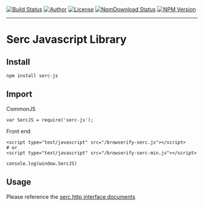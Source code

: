 [![Build Status](https://travis-ci.org/AschPlatform/serc-js.png?branch=master)](https://travis-ci.org/AschPlatform/serc-js)
[![Author](https://img.shields.io/badge/author-@AschPlatform-blue.svg?style=flat)](http://github.com/AschPlatform) 
[![License](https://img.shields.io/badge/license-MIT-yellow.svg?style=flat)](http://AschPlatform.mit-license.org)
[![NpmDownload Status](http://img.shields.io/npm/dm/serc-js.svg)](https://www.npmjs.org/package/serc-js)
[![NPM Version](https://img.shields.io/npm/v/serc-js.svg?style=flat)](https://www.npmjs.org/package/serc-js)
- - -

# Serc Javascript Library

## Install

```
npm install serc-js
```

## Import

CommonJS

```
var SercJS = require('serc-js');
```

Front end

```
<script type="text/javascript" src="/browserify-serc.js"></script>
# or
<script type="text/javascript" src="/browserify-serc-min.js"></script>

console.log(window.SercJS)
```



## Usage

Please reference the [serc http interface documents](https://github.com/AschPlatform/serc-docs/blob/master/asch_http_interface.md)
